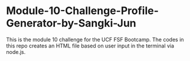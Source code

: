 # Module-10-Challenge-Profile-Generator-by-Sangki-Jun
This is the module 10 challenge for the UCF FSF Bootcamp. The codes in this repo creates an HTML file based on user input in the terminal via node.js.
